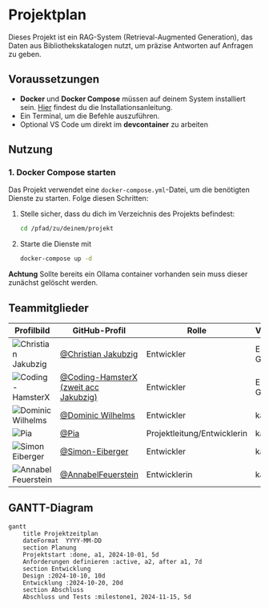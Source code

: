 # Projektplan

Dieses Projekt ist ein RAG-System (Retrieval-Augmented Generation), das Daten aus Bibliothekskatalogen nutzt, um präzise Antworten auf Anfragen zu geben.

## Voraussetzungen

- **Docker** und **Docker Compose** müssen auf deinem System installiert sein. [Hier](https://docs.docker.com/get-docker/) findest du die Installationsanleitung.
- Ein Terminal, um die Befehle auszuführen.
- Optional VS Code um direkt im **devcontainer** zu arbeiten

## Nutzung

### 1. Docker Compose starten
Das Projekt verwendet eine `docker-compose.yml`-Datei, um die benötigten Dienste zu starten. Folge diesen Schritten:

1. Stelle sicher, dass du dich im Verzeichnis des Projekts befindest:
   ```bash
   cd /pfad/zu/deinem/projekt

2. Starte die Dienste mit
   ```bash
   docker-compose up -d

**Achtung** Sollte bereits ein Ollama container vorhanden sein muss dieser zunächst gelöscht werden.

## Teammitglieder

| Profilbild | GitHub-Profil | Rolle | Verantwortlichkeit |
|------|-------|---------------|------------|
| ![Christian Jakubzig](https://github.com/ChristianJakubzig.png?size=50) | [@Christian Jakubzig](https://github.com/ChristianJakubzig) | Entwickler | Erstellen der Github Struktur
| ![Coding-HamsterX]() | [@Coding-HamsterX (zweit acc Jakubzig)](https://github.com/coding-HamsterX) | Entwickler | Erstellen der Github Struktur
| ![Dominic Wilhelms](https://github.com/DominicWilhelms.png?size=50) | [@Dominic Wilhelms](https://github.com/DominicWilhelms) | Entwickler | ka. ^^
| ![Pia]() | [@Pia](https://github.com/piaspios) | Projektleitung/Entwicklerin | ka. ^^
| ![Simon Eiberger]() | [@Simon-Eiberger](https://github.com/Simon-Eiberger) | Entwickler | ka. ^^
| ![Annabel Feuerstein]() | [@AnnabelFeuerstein](https://github.com/AnnabelFeuerstein) | Entwicklerin | ka. ^^

## GANTT-Diagram

```mermaid
gantt
    title Projektzeitplan
    dateFormat  YYYY-MM-DD
    section Planung
    Projektstart :done, a1, 2024-10-01, 5d
    Anforderungen definieren :active, a2, after a1, 7d
    section Entwicklung
    Design :2024-10-10, 10d
    Entwicklung :2024-10-20, 20d
    section Abschluss
    Abschluss und Tests :milestone1, 2024-11-15, 5d


